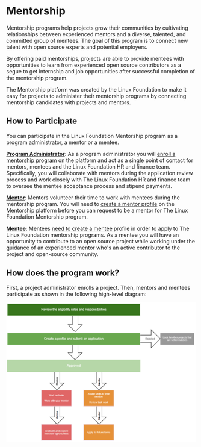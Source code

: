 # Mentorship

Mentorship programs help projects grow their communities by cultivating relationships between experienced mentors and a diverse, talented, and committed group of mentees. The goal of this program is to connect new talent with open source experts and potential employers.

By offering paid mentorships, projects are able to provide mentees with opportunities to learn from experienced open source contributors as a segue to get internship and job opportunities after successful completion of the mentorship program. 

The Mentorship platform was created by the Linux Foundation to make it easy for projects to administer their mentorship programs by connecting mentorship candidates with projects and mentors.

## How to Participate <a id="CommunityBridgeMentorship-HowtoParticipate"></a>

You can participate in the Linux Foundation Mentorship program as a program administrator, a mentor or a mentee. 

[**Program Administrator**](administrators/): As a program administrator you will [enroll a mentorship program](administrators/enroll-your-project/) on the platform and act as a single point of contact for mentors, mentees and the Linux Foundation HR and finance team. Specifically, you will collaborate with mentors during the application review process and work closely with The Linux Foundation HR and finance team to oversee the mentee acceptance process and stipend payments.

[**Mentor**](mentors/): Mentors volunteer their time to work with mentees during the mentorship program. You will need to [create a mentor profile](mentors/create-a-mentor-profile/) on the Mentorship platform before you can request to be a mentor for The Linux Foundation Mentorship program. 

[**Mentee**](mentees/): Mentees [need to create a mentee ](https://docs.linuxfoundation.org/docs/communitybridge/mentorship/mentees/create-a-mentee-profile)profile in order to apply to The Linux Foundation mentorship programs. As a mentee you will have an opportunity to contribute to an open source project while working under the guidance of an experienced mentor who's an active contributor to the project and open-source community.

## How does the program work? <a id="CommunityBridgeMentorship-HowDoesitWork?"></a>

First, a project administrator enrolls a project. Then, mentors and mentees participate as shown in the following high-level diagram:

![](../../.gitbook/assets/how-mentorship-works.png)

